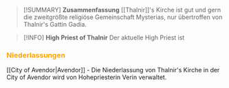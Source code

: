 >[!SUMMARY] **Zusammenfassung**
>[[Thalnir]]'s Kirche ist gut und gern die zweitgrößte religiöse Gemeinschaft Mysterias, nur übertroffen von Thalnir's Gattin Gadia.

>[!INFO] **High Priest of Thalnir**
>Der aktuelle High Priest ist 

### <font color = "orange">Niederlassungen</font>
[[City of Avendor|Avendor]] - Die Niederlassung von Thalnir's Kirche in der City of Avendor wird von Hohepriesterin Verin verwaltet.